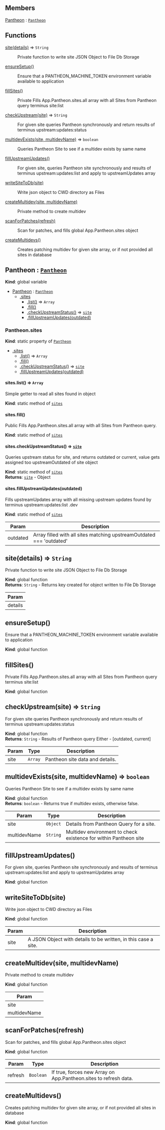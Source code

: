 ## Members

<dl>
<dt><a href="#Pantheon">Pantheon</a> : <code><a href="#Pantheon">Pantheon</a></code></dt>
<dd></dd>
</dl>

## Functions

<dl>
<dt><a href="#site">site(details)</a> ⇒ <code>String</code></dt>
<dd><p>Private function to write site JSON Object to File Db Storage</p>
</dd>
<dt><a href="#ensureSetup">ensureSetup()</a></dt>
<dd><p>Ensure that a PANTHEON_MACHINE_TOKEN environment variable available to application</p>
</dd>
<dt><a href="#fillSites">fillSites()</a></dt>
<dd><p>Private Fills App.Pantheon.sites.all array with all Sites from Pantheon query terminus site:list</p>
</dd>
<dt><a href="#checkUpstream">checkUpstream(site)</a> ⇒ <code>String</code></dt>
<dd><p>For given site queries Pantheon synchronously and return results of terminus upstream:updates:status</p>
</dd>
<dt><a href="#multidevExists">multidevExists(site, multidevName)</a> ⇒ <code>boolean</code></dt>
<dd><p>Queries Pantheon Site to see if a multidev exists by same name</p>
</dd>
<dt><a href="#fillUpstreamUpdates">fillUpstreamUpdates()</a></dt>
<dd><p>For given site, queries Pantheon site synchronously and results of terminus upstream:updates:list and apply to upstreamUpdates array</p>
</dd>
<dt><a href="#writeSiteToDb">writeSiteToDb(site)</a></dt>
<dd><p>Write json object to CWD directory as Files</p>
</dd>
<dt><a href="#createMultidev">createMultidev(site, multidevName)</a></dt>
<dd><p>Private method to create multidev</p>
</dd>
<dt><a href="#scanForPatches">scanForPatches(refresh)</a></dt>
<dd><p>Scan for patches, and fills global App.Pantheon.sites object</p>
</dd>
<dt><a href="#createMultidevs">createMultidevs()</a></dt>
<dd><p>Creates patching multidev for given site array, or if not provided all sites in database</p>
</dd>
</dl>

<a name="Pantheon"></a>

## Pantheon : [<code>Pantheon</code>](#Pantheon)
**Kind**: global variable  

* [Pantheon](#Pantheon) : [<code>Pantheon</code>](#Pantheon)
    * [.sites](#Pantheon.sites)
        * [.list()](#Pantheon.sites.list) ⇒ <code>Array</code>
        * [.fill()](#Pantheon.sites.fill)
        * [.checkUpstreamStatus()](#Pantheon.sites.checkUpstreamStatus) ⇒ [<code>site</code>](#site)
        * [.fillUpstreamUpdates(outdated)](#Pantheon.sites.fillUpstreamUpdates)

<a name="Pantheon.sites"></a>

### Pantheon.sites
**Kind**: static property of [<code>Pantheon</code>](#Pantheon)  

* [.sites](#Pantheon.sites)
    * [.list()](#Pantheon.sites.list) ⇒ <code>Array</code>
    * [.fill()](#Pantheon.sites.fill)
    * [.checkUpstreamStatus()](#Pantheon.sites.checkUpstreamStatus) ⇒ [<code>site</code>](#site)
    * [.fillUpstreamUpdates(outdated)](#Pantheon.sites.fillUpstreamUpdates)

<a name="Pantheon.sites.list"></a>

#### sites.list() ⇒ <code>Array</code>
Simple getter to read all sites found in object

**Kind**: static method of [<code>sites</code>](#Pantheon.sites)  
<a name="Pantheon.sites.fill"></a>

#### sites.fill()
Public Fills App.Pantheon.sites.all array with all Sites from Pantheon query.

**Kind**: static method of [<code>sites</code>](#Pantheon.sites)  
<a name="Pantheon.sites.checkUpstreamStatus"></a>

#### sites.checkUpstreamStatus() ⇒ [<code>site</code>](#site)
Queries upstream status for site, and returns outdated or current, value gets assigned too upstreamOutdated of site object

**Kind**: static method of [<code>sites</code>](#Pantheon.sites)  
**Returns**: [<code>site</code>](#site) - Object  
<a name="Pantheon.sites.fillUpstreamUpdates"></a>

#### sites.fillUpstreamUpdates(outdated)
Fills upstreamUpdates array with all missing upstream updates found by terminus upstream:updates:list <site>.dev

**Kind**: static method of [<code>sites</code>](#Pantheon.sites)  

| Param | Description |
| --- | --- |
| outdated | Array filled with all sites matching upstreamOutdated === 'outdated' |

<a name="site"></a>

## site(details) ⇒ <code>String</code>
Private function to write site JSON Object to File Db Storage

**Kind**: global function  
**Returns**: <code>String</code> - Returns key created for object written to File Db Storage  

| Param |
| --- |
| details | 

<a name="ensureSetup"></a>

## ensureSetup()
Ensure that a PANTHEON_MACHINE_TOKEN environment variable available to application

**Kind**: global function  
<a name="fillSites"></a>

## fillSites()
Private Fills App.Pantheon.sites.all array with all Sites from Pantheon query terminus site:list

**Kind**: global function  
<a name="checkUpstream"></a>

## checkUpstream(site) ⇒ <code>String</code>
For given site queries Pantheon synchronously and return results of terminus upstream:updates:status

**Kind**: global function  
**Returns**: <code>String</code> - Results of Pantheon query Either - [outdated, current]  

| Param | Type | Description |
| --- | --- | --- |
| site | <code>Array</code> | Pantheon site data and details. |

<a name="multidevExists"></a>

## multidevExists(site, multidevName) ⇒ <code>boolean</code>
Queries Pantheon Site to see if a multidev exists by same name

**Kind**: global function  
**Returns**: <code>boolean</code> - Returns true if multidev exists, otherwise false.  

| Param | Type | Description |
| --- | --- | --- |
| site | <code>Object</code> | Details from Pantheon Query for a site. |
| multidevName | <code>String</code> | Multidev environment to check existence for within Pantheon site |

<a name="fillUpstreamUpdates"></a>

## fillUpstreamUpdates()
For given site, queries Pantheon site synchronously and results of terminus upstream:updates:list and apply to upstreamUpdates array

**Kind**: global function  
<a name="writeSiteToDb"></a>

## writeSiteToDb(site)
Write json object to CWD directory as Files

**Kind**: global function  

| Param | Description |
| --- | --- |
| site | A JSON Object with details to be written, in this case a site. |

<a name="createMultidev"></a>

## createMultidev(site, multidevName)
Private method to create multidev

**Kind**: global function  

| Param |
| --- |
| site | 
| multidevName | 

<a name="scanForPatches"></a>

## scanForPatches(refresh)
Scan for patches, and fills global App.Pantheon.sites object

**Kind**: global function  

| Param | Type | Description |
| --- | --- | --- |
| refresh | <code>Boolean</code> | If true, forces new Array on App.Pantheon.sites to refresh data. |

<a name="createMultidevs"></a>

## createMultidevs()
Creates patching multidev for given site array, or if not provided all sites in database

**Kind**: global function  
